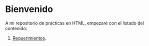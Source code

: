 # Bienvenido

A mi repositorio de prácticas en HTML, empezaré con el listado del contenido:

1. [Requerimientos](README.md "Ver requerimientos").
